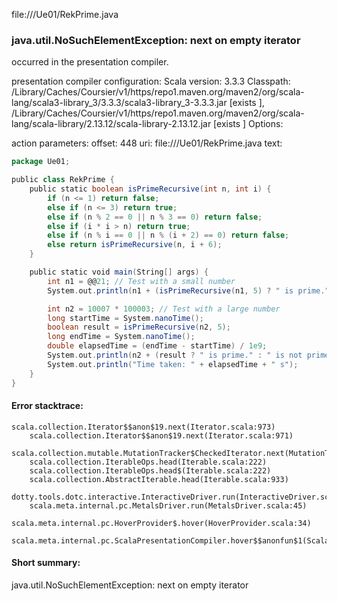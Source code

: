 file://<WORKSPACE>/Ue01/RekPrime.java
### java.util.NoSuchElementException: next on empty iterator

occurred in the presentation compiler.

presentation compiler configuration:
Scala version: 3.3.3
Classpath:
<HOME>/Library/Caches/Coursier/v1/https/repo1.maven.org/maven2/org/scala-lang/scala3-library_3/3.3.3/scala3-library_3-3.3.3.jar [exists ], <HOME>/Library/Caches/Coursier/v1/https/repo1.maven.org/maven2/org/scala-lang/scala-library/2.13.12/scala-library-2.13.12.jar [exists ]
Options:



action parameters:
offset: 448
uri: file://<WORKSPACE>/Ue01/RekPrime.java
text:
```scala
package Ue01;

public class RekPrime {
    public static boolean isPrimeRecursive(int n, int i) {
        if (n <= 1) return false;
        else if (n <= 3) return true;
        else if (n % 2 == 0 || n % 3 == 0) return false;
        else if (i * i > n) return true;
        else if (n % i == 0 || n % (i + 2) == 0) return false;
        else return isPrimeRecursive(n, i + 6);
    }

    public static void main(String[] args) {
        int n1 = @@21; // Test with a small number
        System.out.println(n1 + (isPrimeRecursive(n1, 5) ? " is prime." : " is not prime."));

        int n2 = 10007 * 100003; // Test with a large number
        long startTime = System.nanoTime();
        boolean result = isPrimeRecursive(n2, 5);
        long endTime = System.nanoTime();
        double elapsedTime = (endTime - startTime) / 1e9;
        System.out.println(n2 + (result ? " is prime." : " is not prime."));
        System.out.println("Time taken: " + elapsedTime + " s");
    }
}

```



#### Error stacktrace:

```
scala.collection.Iterator$$anon$19.next(Iterator.scala:973)
	scala.collection.Iterator$$anon$19.next(Iterator.scala:971)
	scala.collection.mutable.MutationTracker$CheckedIterator.next(MutationTracker.scala:76)
	scala.collection.IterableOps.head(Iterable.scala:222)
	scala.collection.IterableOps.head$(Iterable.scala:222)
	scala.collection.AbstractIterable.head(Iterable.scala:933)
	dotty.tools.dotc.interactive.InteractiveDriver.run(InteractiveDriver.scala:168)
	scala.meta.internal.pc.MetalsDriver.run(MetalsDriver.scala:45)
	scala.meta.internal.pc.HoverProvider$.hover(HoverProvider.scala:34)
	scala.meta.internal.pc.ScalaPresentationCompiler.hover$$anonfun$1(ScalaPresentationCompiler.scala:368)
```
#### Short summary: 

java.util.NoSuchElementException: next on empty iterator